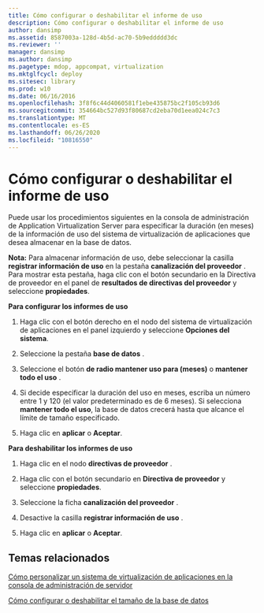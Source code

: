 ```yaml
---
title: Cómo configurar o deshabilitar el informe de uso
description: Cómo configurar o deshabilitar el informe de uso
author: dansimp
ms.assetid: 8587003a-128d-4b5d-ac70-5b9eddddd3dc
ms.reviewer: ''
manager: dansimp
ms.author: dansimp
ms.pagetype: mdop, appcompat, virtualization
ms.mktglfcycl: deploy
ms.sitesec: library
ms.prod: w10
ms.date: 06/16/2016
ms.openlocfilehash: 3f8f6c44d4060581f1ebe435875bc2f105cb93d6
ms.sourcegitcommit: 354664bc527d93f80687cd2eba70d1eea024c7c3
ms.translationtype: MT
ms.contentlocale: es-ES
ms.lasthandoff: 06/26/2020
ms.locfileid: "10816550"
---
```

# Cómo configurar o deshabilitar el informe de uso


Puede usar los procedimientos siguientes en la consola de administración de Application Virtualization Server para especificar la duración (en meses) de la información de uso del sistema de virtualización de aplicaciones que desea almacenar en la base de datos.

**Nota:**  Para almacenar información de uso, debe seleccionar la casilla **registrar información de uso** en la pestaña **canalización del proveedor** . Para mostrar esta pestaña, haga clic con el botón secundario en la Directiva de proveedor en el panel de **resultados de directivas del proveedor** y seleccione **propiedades**.

 

**Para configurar los informes de uso**

1.  Haga clic con el botón derecho en el nodo del sistema de virtualización de aplicaciones en el panel izquierdo y seleccione **Opciones del sistema**.

2.  Seleccione la pestaña **base de datos** .

3.  Seleccione el botón **de radio mantener uso para (meses)** o **mantener todo el uso** .

4.  Si decide especificar la duración del uso en meses, escriba un número entre 1 y 120 (el valor predeterminado es de 6 meses). Si selecciona **mantener todo el uso**, la base de datos crecerá hasta que alcance el límite de tamaño especificado.

5.  Haga clic en **aplicar** o **Aceptar**.

**Para deshabilitar los informes de uso**

1.  Haga clic en el nodo **directivas de proveedor** .

2.  Haga clic con el botón secundario en **Directiva de proveedor** y seleccione **propiedades**.

3.  Seleccione la ficha **canalización del proveedor** .

4.  Desactive la casilla **registrar información de uso** .

5.  Haga clic en **aplicar** o **Aceptar**.

## Temas relacionados


[Cómo personalizar un sistema de virtualización de aplicaciones en la consola de administración de servidor](how-to-customize-an-application-virtualization-system-in-the-server-management-console.md)

[Cómo configurar o deshabilitar el tamaño de la base de datos](how-to-set-up-or-disable-database-size.md)

 

 





